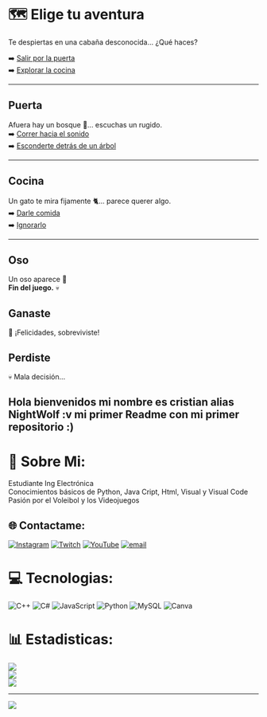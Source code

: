 # 🗺️ Elige tu aventura

Te despiertas en una cabaña desconocida... ¿Qué haces?

➡️ [Salir por la puerta](#puerta)  
➡️ [Explorar la cocina](#cocina)  

---

## Puerta
Afuera hay un bosque 🌲... escuchas un rugido.  
➡️ [Correr hacia el sonido](#oso)  
➡️ [Esconderte detrás de un árbol](#ganaste)  

---

## Cocina
Un gato te mira fijamente 🐈... parece querer algo.  
➡️ [Darle comida](#ganaste)  
➡️ [Ignorarlo](#perdiste)  

---

## Oso
Un oso aparece 🐻  
**Fin del juego.** 💀

## Ganaste
🎉 ¡Felicidades, sobreviviste!

## Perdiste
💀 Mala decisión...


## Hola bienvenidos mi nombre es cristian alias NightWolf :v mi primer Readme con mi primer repositorio :)

# 💫 Sobre Mi:
Estudiante Ing Electrónica<br>Conocimientos básicos de Python, Java Cript, Html, Visual y Visual Code<br>Pasión por el Voleibol y los Videojuegos<br>


## 🌐 Contactame:
[![Instagram](https://img.shields.io/badge/Instagram-%23E4405F.svg?logo=Instagram&logoColor=white)](https://instagram.com/cristian_david301) [![Twitch](https://img.shields.io/badge/Twitch-%239146FF.svg?logo=Twitch&logoColor=white)](https://twitch.tv/nightawolf03) [![YouTube](https://img.shields.io/badge/YouTube-%23FF0000.svg?logo=YouTube&logoColor=white)](https://youtube.com/@NightWolf) [![email](https://img.shields.io/badge/Email-D14836?logo=gmail&logoColor=white)](mailto:cris.la301@gmail.com) 

# 💻 Tecnologias:
![C++](https://img.shields.io/badge/c++-%2300599C.svg?style=for-the-badge&logo=c%2B%2B&logoColor=white) ![C#](https://img.shields.io/badge/c%23-%23239120.svg?style=for-the-badge&logo=csharp&logoColor=white) ![JavaScript](https://img.shields.io/badge/javascript-%23323330.svg?style=for-the-badge&logo=javascript&logoColor=%23F7DF1E) ![Python](https://img.shields.io/badge/python-3670A0?style=for-the-badge&logo=python&logoColor=ffdd54) ![MySQL](https://img.shields.io/badge/mysql-4479A1.svg?style=for-the-badge&logo=mysql&logoColor=white) ![Canva](https://img.shields.io/badge/Canva-%2300C4CC.svg?style=for-the-badge&logo=Canva&logoColor=white)
# 📊 Estadisticas:
![](https://github-readme-stats.vercel.app/api?username=Cris1711-NightWolf&theme=midnight-purple&hide_border=false&include_all_commits=false&count_private=false)<br/>
![](https://nirzak-streak-stats.vercel.app/?user=Cris1711-NightWolf&theme=midnight-purple&hide_border=false)<br/>
![](https://github-readme-stats.vercel.app/api/top-langs/?username=Cris1711-NightWolf&theme=midnight-purple&hide_border=false&include_all_commits=false&count_private=false&layout=compact)

---
[![](https://visitcount.itsvg.in/api?id=Cris1711-NightWolf&icon=4&color=2)](https://visitcount.itsvg.in)

<!-- Proudly created with GPRM ( https://gprm.itsvg.in ) -->
